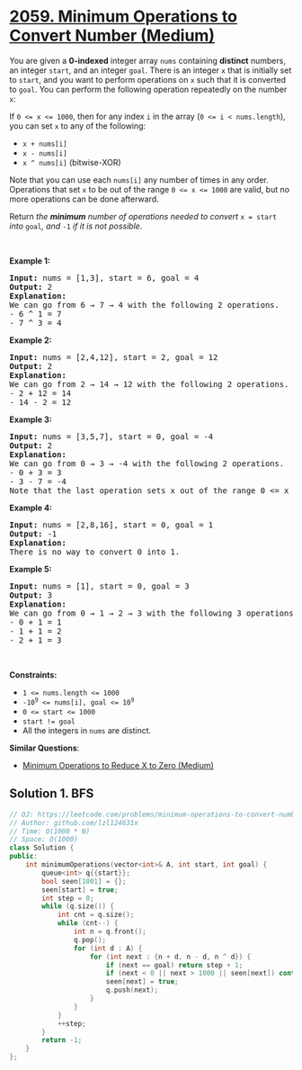 # [2059. Minimum Operations to Convert Number (Medium)](https://leetcode.com/problems/minimum-operations-to-convert-number/)

<p>You are given a <strong>0-indexed</strong> integer array <code>nums</code> containing <strong>distinct</strong> numbers, an integer <code>start</code>, and an integer <code>goal</code>. There is an integer <code>x</code>&nbsp;that is initially set to <code>start</code>, and you want to perform operations on <code>x</code> such that it is converted to <code>goal</code>. You can perform the following operation repeatedly on the number <code>x</code>:</p>

<p>If <code>0 &lt;= x &lt;= 1000</code>, then for any index <code>i</code> in the array (<code>0 &lt;= i &lt; nums.length</code>), you can set <code>x</code> to any of the following:</p>

<ul>
	<li><code>x + nums[i]</code></li>
	<li><code>x - nums[i]</code></li>
	<li><code>x ^ nums[i]</code> (bitwise-XOR)</li>
</ul>

<p>Note that you can use each <code>nums[i]</code> any number of times in any order. Operations that set <code>x</code> to be out of the range <code>0 &lt;= x &lt;= 1000</code> are valid, but no more operations can be done afterward.</p>

<p>Return <em>the <strong>minimum</strong> number of operations needed to convert </em><code>x = start</code><em> into </em><code>goal</code><em>, and </em><code>-1</code><em> if it is not possible</em>.</p>

<p>&nbsp;</p>
<p><strong>Example 1:</strong></p>

<pre><strong>Input:</strong> nums = [1,3], start = 6, goal = 4
<strong>Output:</strong> 2
<strong>Explanation:</strong>
We can go from 6 → 7 → 4 with the following 2 operations.
- 6 ^ 1 = 7
- 7 ^ 3 = 4
</pre>

<p><strong>Example 2:</strong></p>

<pre><strong>Input:</strong> nums = [2,4,12], start = 2, goal = 12
<strong>Output:</strong> 2
<strong>Explanation:</strong>
We can go from 2 → 14 → 12 with the following 2 operations.
- 2 + 12 = 14
- 14 - 2 = 12
</pre>

<p><strong>Example 3:</strong></p>

<pre><strong>Input:</strong> nums = [3,5,7], start = 0, goal = -4
<strong>Output:</strong> 2
<strong>Explanation:</strong>
We can go from 0 → 3 → -4 with the following 2 operations. 
- 0 + 3 = 3
- 3 - 7 = -4
Note that the last operation sets x out of the range 0 &lt;= x &lt;= 1000, which is valid.
</pre>

<p><strong>Example 4:</strong></p>

<pre><strong>Input:</strong> nums = [2,8,16], start = 0, goal = 1
<strong>Output:</strong> -1
<strong>Explanation:</strong>
There is no way to convert 0 into 1.</pre>

<p><strong>Example 5:</strong></p>

<pre><strong>Input:</strong> nums = [1], start = 0, goal = 3
<strong>Output:</strong> 3
<strong>Explanation:</strong> 
We can go from 0 → 1 → 2 → 3 with the following 3 operations. 
- 0 + 1 = 1 
- 1 + 1 = 2
- 2 + 1 = 3
</pre>

<p>&nbsp;</p>
<p><strong>Constraints:</strong></p>

<ul>
	<li><code>1 &lt;= nums.length &lt;= 1000</code></li>
	<li><code>-10<sup>9</sup> &lt;= nums[i], goal &lt;= 10<sup>9</sup></code></li>
	<li><code>0 &lt;= start &lt;= 1000</code></li>
	<li><code>start != goal</code></li>
	<li>All the integers in <code>nums</code> are distinct.</li>
</ul>


**Similar Questions**:
* [Minimum Operations to Reduce X to Zero (Medium)](https://leetcode.com/problems/minimum-operations-to-reduce-x-to-zero/)

## Solution 1. BFS

```cpp
// OJ: https://leetcode.com/problems/minimum-operations-to-convert-number/
// Author: github.com/lzl124631x
// Time: O(1000 * N)
// Space: O(1000)
class Solution {
public:
    int minimumOperations(vector<int>& A, int start, int goal) {
        queue<int> q{{start}};
        bool seen[1001] = {};
        seen[start] = true;
        int step = 0;
        while (q.size()) {
            int cnt = q.size();
            while (cnt--) {
                int n = q.front();
                q.pop();
                for (int d : A) {
                    for (int next : {n + d, n - d, n ^ d}) {
                        if (next == goal) return step + 1;
                        if (next < 0 || next > 1000 || seen[next]) continue;
                        seen[next] = true;
                        q.push(next);
                    }
                }
            }
            ++step;
        }
        return -1;
    }
};
```